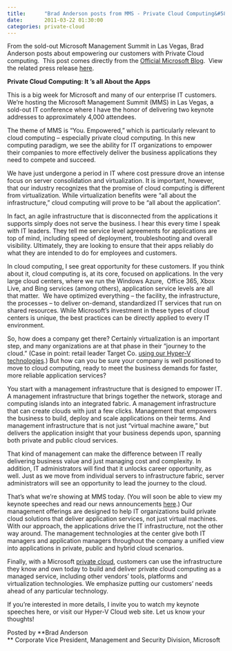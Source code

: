 ```yaml
---
title:      "Brad Anderson posts from MMS - Private Cloud Computing&#58; It’s all About the Apps"
date:       2011-03-22 01:30:00
categories: private-cloud
---
```

From the sold-out Microsoft Management Summit in Las Vegas, Brad Anderson posts about empowering our customers with Private Cloud computing.  This post comes directly from the [Official Microsoft Blog](http://blogs.technet.com/b/microsoft_blog/archive/2011/03/22/private-cloud-computing-it-s-all-about-the-apps.aspx).  View the related press release [here](http://bit.ly/f2yA8M). 

  
**Private Cloud Computing: It ’s all About the Apps**

This is a big week for Microsoft and many of our enterprise IT customers. We’re hosting the Microsoft Management Summit (MMS) in Las Vegas, a sold-out IT conference where I have the honor of delivering two keynote addresses to approximately 4,000 attendees.

The theme of MMS is “You. Empowered,” which is particularly relevant to cloud computing – especially private cloud computing. In this new computing paradigm, we see the ability for IT organizations to empower their companies to more effectively deliver the business applications they need to compete and succeed.

We have just undergone a period in IT where cost pressure drove an intense focus on server consolidation and virtualization. It is important, however, that our industry recognizes that the promise of cloud computing is different from virtualization. While virtualization benefits were “all about the infrastructure,” cloud computing will prove to be “all about the application”. 

In fact, an agile infrastructure that is disconnected from the applications it supports simply does not serve the business. I hear this every time I speak with IT leaders. They tell me service level agreements for applications are top of mind, including speed of deployment, troubleshooting and overall visibility. Ultimately, they are looking to ensure that their apps reliably do what they are intended to do for employees and customers.

In cloud computing, I see great opportunity for these customers. If you think about it, cloud computing is, at its core, focused on applications. In the very large cloud centers, where we run the Windows Azure,  Office 365, Xbox Live, and Bing services (among others), application service levels are all that matter.  We have optimized everything – the facility, the infrastructure, the processes – to deliver on-demand, standardized IT services that run on shared resources. While Microsoft’s investment in these types of cloud centers is unique, the best practices can be directly applied to every IT environment.

So, how does a company get there? Certainly virtualization is an important step, and many organizations are at that phase in their “journey to the cloud.” (Case in point: retail leader Target Co. [using our Hyper-V technologies](http://www.microsoft.com/presspass/press/2011/mar11/03-21TargetPR.mspx).) But how can you be sure your company is well positioned to move to cloud computing, ready to meet the business demands for faster, more reliable application services?

You start with a management infrastructure that is designed to empower IT. A management infrastructure that brings together the network, storage and computing islands into an integrated fabric. A management infrastructure that can create clouds with just a few clicks. Management that empowers the business to build, deploy and scale applications on their terms. And management infrastructure that is not just “virtual machine aware,” but delivers the application insight that your business depends upon, spanning both private and public cloud services.

That kind of management can make the difference between IT really delivering business value and just managing cost and complexity. In addition, IT administrators will find that it unlocks career opportunity, as well. Just as we move from individual servers to infrastructure fabric, server administrators will see an opportunity to lead the journey to the cloud.

That’s what we’re showing at MMS today. (You will soon be able to view my keynote speeches and read our news announcements [here](http://www.microsoft.com/presspass/presskits/cloud/).) Our management offerings are designed to help IT organizations build private cloud solutions that deliver application services, not just virtual machines. With our approach, the applications drive the IT infrastructure, not the other way around. The management technologies at the center give both IT managers and application managers throughout the company a unified view into applications in private, public and hybrid cloud scenarios.

Finally, with a Microsoft [private cloud](http://www.microsoft.com/virtualization/en/us/private-cloud.aspx), customers can use the infrastructure they know and own today to build and deliver private cloud computing as a managed service, including other vendors’ tools, platforms and virtualization technologies. We emphasize putting our customers’ needs ahead of any particular technology.

If you’re interested in more details, I invite you to watch my keynote speeches here, or visit our Hyper-V Cloud web site. Let us know your thoughts!

Posted by **Brad Anderson  
** Corporate Vice President, Management and Security Division, Microsoft  
